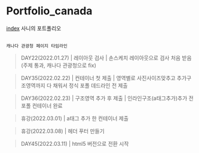 # Portfolio_canada
[index](http://sanynote.github.io/Portfolio_canada/canada/index.html)
사니의 포트폴리오
```

캐나다 관광청 페이지 타임라인
```

>DAY22(2022.01.27) | 레이아웃 검사 | 손스케치 레이아웃으로 검사 처음 받음 (주제 통과, 캐나다 관광청으로 fix)

>DAY35(2022.02.22) | 컨테이너 첫 제출 | 영역별로 사진사이즈맞추고 추가구조영역까지 다 채워서 정식 포폴 데드라인 전 제출

>DAY36(2022.02.23) | 구조영역 추가 후 제출 | 인라인구조(a태그추가)추가 전 포폴 컨테이너 완료

>휴강(2022.03.01) | a태그 추가 한 컨테이너 제출

>휴강(2022.03.08) | 헤더 푸터 만들기 

>DAY45(2022.03.11) | html5 버전으로 전환 시작
